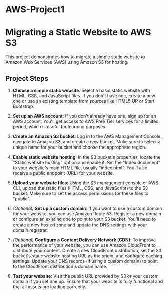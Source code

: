 # AWS-Project1

# Migrating a Static Website to AWS S3

This project demonstrates how to migrate a simple static website to Amazon Web Services (AWS) using Amazon S3 for hosting.

## Project Steps

1. **Choose a simple static website**: Select a basic static website with HTML, CSS, and JavaScript files. If you don't have one, create a new one or use an existing template from sources like HTML5 UP or Start Bootstrap.

2. **Set up an AWS account**: If you don't already have one, sign up for an AWS account. You'll get access to AWS Free Tier services for a limited period, which is useful for learning purposes.

3. **Create an Amazon S3 bucket**: Log in to the AWS Management Console, navigate to Amazon S3, and create a new bucket. Make sure to select a unique name for your bucket and choose the appropriate region.

4. **Enable static website hosting**: In the S3 bucket's properties, locate the "Static website hosting" option and enable it. Set the "Index document" to your website's main HTML file, usually "index.html". You'll also receive a public endpoint (URL) for your website.

5. **Upload your website files**: Using the S3 management console or AWS CLI, upload the static files (HTML, CSS, and JavaScript) to the S3 bucket. Make sure to set the access permissions for these files to "public".

6. *(Optional)* **Set up a custom domain**: If you want to use a custom domain for your website, you can use Amazon Route 53. Register a new domain or configure an existing one to point to your S3 bucket. You'll need to create a new hosted zone and update the DNS settings with your domain registrar.

7. *(Optional)* **Configure a Content Delivery Network (CDN)**: To improve the performance of your website, you can use Amazon CloudFront to distribute your content. Create a new CloudFront distribution, set the S3 bucket's static website hosting URL as the origin, and configure caching settings. Update your DNS records (if using a custom domain) to point to the CloudFront distribution's domain name.

8. **Test your website**: Visit the public URL provided by S3 or your custom domain if you set one up. Ensure that your website is fully functional and that all assets are loading correctly.

